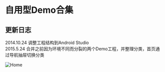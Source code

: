 # 自用型Demo合集

## 更新日志
2014.10.24 调整工程结构到Android Studio  
2015.5.24 合并之前因为环境不同而分裂的两个Demo工程，并整理分类，首页通过导航抽屉切换分类  

![Home](http://upload-images.jianshu.io/upload_images/111373-8d56767100cd785c.png)
